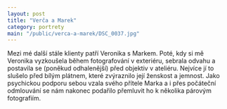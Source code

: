 ```yaml
---
layout: post
title: "Verča a Marek"
category: portrety
main: "/public/verca-a-marek/DSC_0037.jpg"
---
```

Mezi mé další stále klienty patří Veronika s Markem. Poté, kdy si mě Veronika vyzkoušela během fotografování v exteriéru, sebrala odvahu a postavila se (poněkud odhalenější) před objektiv v ateliéru. Nejvíce jí to slušelo před bílým plátnem, které zvýraznilo její ženskost a jemnost. Jako psychickou podporu sebou vzala svého přítele Marka a i přes počáteční odmlouvání se nám nakonec podařilo přemluvit ho k několika párovým fotografiím.

<img src="/public/verca-a-marek/DSC_0037.jpg" alt="">
<img src="/public/verca-a-marek/DSC_0041.jpg" alt="">
<img src="/public/verca-a-marek/DSC_0053.jpg" alt="">
<img src="/public/verca-a-marek/DSC_0076.jpg" alt="">
<img src="/public/verca-a-marek/DSC_0090.jpg" alt="">
<img src="/public/verca-a-marek/DSC_0107.jpg" alt="">
<img src="/public/verca-a-marek/DSC_0127.jpg" alt="">
